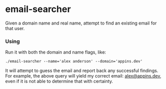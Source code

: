 # email-searcher
Given a domain name and real name, attempt to find an existing email for that user.

### Using
Run it with both the domain and name flags, like:
```
./email-searcher --name='alex anderson' --domain='appins.dev'
```

It will attempt to guess the email and report back any successful findings. 
For example, the above query will yield my correct email: alex@appins.dev,
even if it is not able to determine that with certainty.
